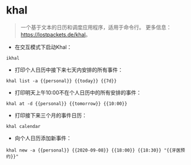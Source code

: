 # khal

> 一个基于文本的日历和调度应用程序，适用于命令行。
> 更多信息：<https://lostpackets.de/khal>。

- 在交互模式下启动Khal：

`ikhal`

- 打印个人日历中接下来七天内安排的所有事件：

`khal list -a {{personal}} {{today}} {{7d}}`

- 打印明天上午10:00不在个人日历中的所有安排的事件：

`khal at -d {{personal}} {{tomorrow}} {{10:00}}`

- 打印接下来三个月的事件日历：

`khal calendar`

- 向个人日历添加新事件：

`khal new -a {{personal}} {{2020-09-08}} {{18:00}} {{18:30}} "{{牙医预约}}"`